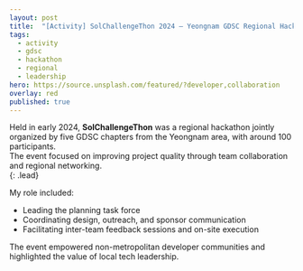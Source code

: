 ```yaml
---
layout: post
title:  "[Activity] SolChallengeThon 2024 – Yeongnam GDSC Regional Hackathon"
tags:
  - activity
  - gdsc
  - hackathon
  - regional
  - leadership
hero: https://source.unsplash.com/featured/?developer,collaboration
overlay: red
published: true
---
```


Held in early 2024, **SolChallengeThon** was a regional hackathon jointly organized by five GDSC chapters from the Yeongnam area, with around 100 participants.  
The event focused on improving project quality through team collaboration and regional networking.  
{: .lead}

<!--break-->

My role included:

- Leading the planning task force
- Coordinating design, outreach, and sponsor communication
- Facilitating inter-team feedback sessions and on-site execution

The event empowered non-metropolitan developer communities and highlighted the value of local tech leadership.
